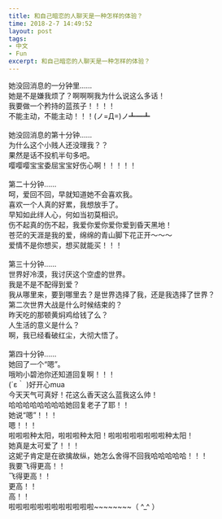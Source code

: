 ```yaml
---
title: 和自己暗恋的人聊天是一种怎样的体验？
time: 2018-2-7 14:49:52
layout: post
tags:
- 中文
- Fun
excerpt: 和自己暗恋的人聊天是一种怎样的体验？
---
```

<style>
  .cn p{text-indent:0em;}
</style>

她没回消息的一分钟里……  
她是不是嫌我烦了？啊啊啊我为什么说这么多话！  
我要做一个矜持的蓝孩子！！！！  
不能主动，不能主动！！！(ノ=Д=)ノ┻━┻  
<br /> 
她没回消息的第十分钟……  
为什么这个小贱人还没理我？？  
果然是话不投机半句多吧。  
嘤嘤嘤宝宝委屈宝宝好伤心啊！！！！！  
<br /> 
第二十分钟……  
呵，爱回不回，早就知道她不会喜欢我。  
喜欢一个人真的好累，我想放手了。  
早知如此绊人心，何如当初莫相识。  
伤不起真的伤不起，我爱你爱你爱你爱到昏天黑地！  
苍茫的天涯是我的爱，绵绵的青山脚下花正开～～～  
爱情不是你想买，想买就能买！！！  
<br /> 
第三十分钟……  
世界好冷漠，我讨厌这个空虚的世界。  
我是不是不配得到爱？  
我从哪里来，要到哪里去？是世界选择了我，还是我选择了世界？  
第二次世界大战是什么时候结束的？  
昨天吃的那顿黄焖鸡给钱了么？  
人生活的意义是什么？  
啊，我已经看破红尘，大彻大悟了。  
<br /> 
第四十分钟……  
她回了一个“嗯”。  
哦哟小碧池你还知道回复啊！！！  
(´ε｀ )好开心mua  
今天天气可真好！花这么香天这么蓝我这么帅！  
哈哈哈哈哈哈哈哈她回复老子了耶！！  
她说“嗯”！！！  
嗯！！！  
啦啦啦种太阳，啦啦啦种太阳！啦啦啦啦啦啦啦啦种太阳！  
她真是太可爱了！！！  
这妮子肯定是在欲擒故纵，她怎么舍得不回我哈哈哈哈哈！！！  
我要飞得更高！！  
飞得更高！！  
更高！！  
高！！  
啦啦啦啦啦啦啦啦啦啦啦啦~~~~~~~~（ ^_^ ）  



